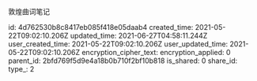 敦煌曲词笔记

id: 4d762530b8c8417eb085f418e05daab4
created_time: 2021-05-22T09:02:10.206Z
updated_time: 2021-06-27T04:58:11.244Z
user_created_time: 2021-05-22T09:02:10.206Z
user_updated_time: 2021-05-22T09:02:10.206Z
encryption_cipher_text: 
encryption_applied: 0
parent_id: 2bfd769f5d9e4a18b0b710f2bf10b818
is_shared: 0
share_id: 
type_: 2